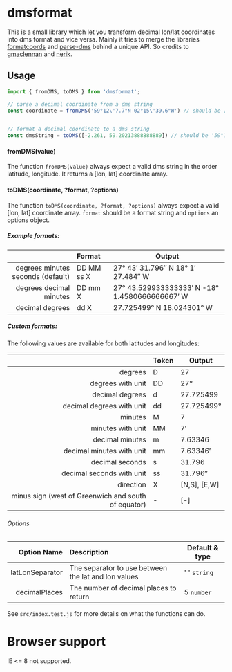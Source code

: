 # dmsformat

This is a small library which let you transform decimal lon/lat coordinates into dms format and vice versa. Mainly it tries to merge the libraries [formatcoords](https://github.com/nerik/formatcoords) and [parse-dms](https://github.com/gmaclennan/parse-dms) behind a unique API. So credits to [gmaclennan](https://github.com/gmaclennan) and [nerik](https://github.com/nerik).

## Usage

```javascript
import { fromDMS, toDMS } from 'dmsformat';

// parse a decimal coordinate from a dms string 
const coordinate = fromDMS('59°12\'7.7"N 02°15\'39.6"W') // should be [ -2.261, 59.20213888888889 ]


// format a decimal coordinate to a dms string
const dmsString = toDMS([-2.261, 59.20213888888889]) // should be '59°12\'7.7"N 02°15\'39.6"W'
```

#### fromDMS(value)

The function `fromDMS(value)` always expect a valid dms string in the order latitude, longitude. It returns
a [lon, lat] coordinate array. 


#### toDMS(coordinate, ?format, ?options)

The function `toDMS(coordinate, ?format, ?options)` always expect a valid [lon, lat] coordinate array. `format` should be a format string and `options` an options object.


##### Example formats:

|                       | Format   | Output |
|----------------------:|:--------|--------|
|degrees minutes seconds (default)|DD MM ss X        |27° 43′ 31.796″ N 18° 1′ 27.484″ W        |
|degrees decimal minutes|DD mm X  |27° 43.529933333333′ N -18° 1.4580666666667′ W       |
|decimal degrees        |dd X     |27.725499° N 18.024301° W        |

##### Custom formats:

The following values are available for both latitudes and longitudes:

|                               | Token   | Output |
|------------------------------:|:--------|--------|
|degrees                        |D        |27        |
|degrees with unit              |DD       |27°        |
|decimal degrees                |d        |27.725499        |
|decimal degrees with unit      |dd       |27.725499°        |
|minutes                        |M        |7        |
|minutes with unit              |MM       |7′        |
|decimal minutes                |m        |7.63346        |
|decimal minutes with unit      |mm       |7.63346′        |
|decimal seconds                |s        |31.796        |
|decimal seconds with unit      |ss       |31.796″        |
|direction                      |X        |[N,S], [E,W]        |
|minus sign (west of Greenwich and south of equator)|-        |[-]        |

###### Options
| Option Name              | Description   | Default & type |
|-------------------------:|:--------------|---------|
|latLonSeparator         | The separator to use between the lat and lon values | ' ' `string` |
|decimalPlaces           | The number of decimal places to return | 5 `number`|

See `src/index.test.js` for more details on what the functions can do.

# Browser support
IE <= 8 not supported.